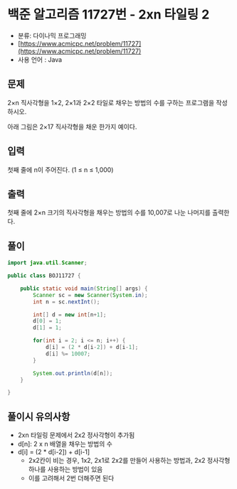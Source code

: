 # 백준 알고리즘 11727번 - 2xn 타일링 2

- 분류: 다이나믹 프로그래밍
- [https://www.acmicpc.net/problem/11727](https://www.acmicpc.net/problem/11727)
- 사용 언어 : Java


## 문제

2×n 직사각형을 1×2, 2×1과 2×2 타일로 채우는 방법의 수를 구하는 프로그램을 작성하시오.

아래 그림은 2×17 직사각형을 채운 한가지 예이다.


## 입력

첫째 줄에 n이 주어진다. (1 ≤ n ≤ 1,000)


## 출력

첫째 줄에 2×n 크기의 직사각형을 채우는 방법의 수를 10,007로 나눈 나머지를 출력한다.


## 풀이

```java
import java.util.Scanner;

public class BOJ11727 {

	public static void main(String[] args) {
		Scanner sc = new Scanner(System.in);
		int n = sc.nextInt();

		int[] d = new int[n+1];
		d[0] = 1;
		d[1] = 1;

		for(int i = 2; i <= n; i++) {
			d[i] = (2 * d[i-2]) + d[i-1];
			d[i] %= 10007;
		}

		System.out.println(d[n]);
	}

}
```

## 풀이시 유의사항

- 2xn 타일링 문제에서 2x2 정사각형이 추가됨	
- d[n]: 2 x n 배열을 채우는 방법의 수
- d[i] = (2 * d[i-2]) + d[i-1]
	- 2x2칸이 비는 경우, 1x2, 2x1로 2x2를 만들어 사용하는 방법과, 2x2 정사각형 하나를 사용하는 방법이 있음
	- 이를 고려해서 2번 더해주면 된다
